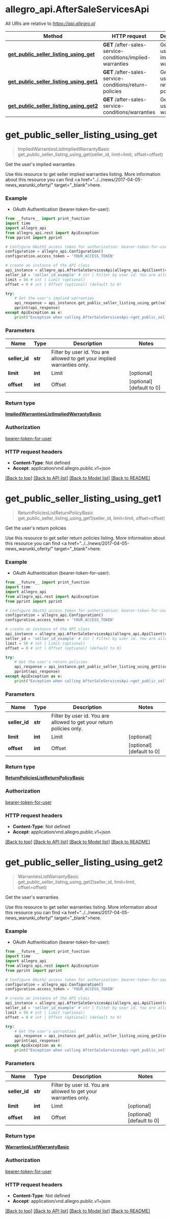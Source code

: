 # allegro_api.AfterSaleServicesApi

All URIs are relative to *https://api.allegro.pl*

Method | HTTP request | Description
------------- | ------------- | -------------
[**get_public_seller_listing_using_get**](AfterSaleServicesApi.md#get_public_seller_listing_using_get) | **GET** /after-sales-service-conditions/implied-warranties | Get the user&#39;s implied warranties
[**get_public_seller_listing_using_get1**](AfterSaleServicesApi.md#get_public_seller_listing_using_get1) | **GET** /after-sales-service-conditions/return-policies | Get the user&#39;s return policies
[**get_public_seller_listing_using_get2**](AfterSaleServicesApi.md#get_public_seller_listing_using_get2) | **GET** /after-sales-service-conditions/warranties | Get the user&#39;s warranties


# **get_public_seller_listing_using_get**
> ImpliedWarrantiesListImpliedWarrantyBasic get_public_seller_listing_using_get(seller_id, limit=limit, offset=offset)

Get the user's implied warranties

Use this resource to get seller implied warranties listing. More information about this resource you can find <a href=\"../../news/2017-04-05-news_warunki_oferty/\" target=\"_blank\">here</a>.

### Example

* OAuth Authentication (bearer-token-for-user): 
```python
from __future__ import print_function
import time
import allegro_api
from allegro_api.rest import ApiException
from pprint import pprint

# Configure OAuth2 access token for authorization: bearer-token-for-user
configuration = allegro_api.Configuration()
configuration.access_token = 'YOUR_ACCESS_TOKEN'

# create an instance of the API class
api_instance = allegro_api.AfterSaleServicesApi(allegro_api.ApiClient(configuration))
seller_id = 'seller_id_example' # str | Filter by user id. You are allowed to get your implied warranties only.
limit = 56 # int | Limit (optional)
offset = 0 # int | Offset (optional) (default to 0)

try:
    # Get the user's implied warranties
    api_response = api_instance.get_public_seller_listing_using_get(seller_id, limit=limit, offset=offset)
    pprint(api_response)
except ApiException as e:
    print("Exception when calling AfterSaleServicesApi->get_public_seller_listing_using_get: %s\n" % e)
```

### Parameters

Name | Type | Description  | Notes
------------- | ------------- | ------------- | -------------
 **seller_id** | **str**| Filter by user id. You are allowed to get your implied warranties only. | 
 **limit** | **int**| Limit | [optional] 
 **offset** | **int**| Offset | [optional] [default to 0]

### Return type

[**ImpliedWarrantiesListImpliedWarrantyBasic**](ImpliedWarrantiesListImpliedWarrantyBasic.md)

### Authorization

[bearer-token-for-user](../README.md#bearer-token-for-user)

### HTTP request headers

 - **Content-Type**: Not defined
 - **Accept**: application/vnd.allegro.public.v1+json

[[Back to top]](#) [[Back to API list]](../README.md#documentation-for-api-endpoints) [[Back to Model list]](../README.md#documentation-for-models) [[Back to README]](../README.md)

# **get_public_seller_listing_using_get1**
> ReturnPoliciesListReturnPolicyBasic get_public_seller_listing_using_get1(seller_id, limit=limit, offset=offset)

Get the user's return policies

Use this resource to get seller return policies listing. More information about this resource you can find <a href=\"../../news/2017-04-05-news_warunki_oferty/\" target=\"_blank\">here</a>.

### Example

* OAuth Authentication (bearer-token-for-user): 
```python
from __future__ import print_function
import time
import allegro_api
from allegro_api.rest import ApiException
from pprint import pprint

# Configure OAuth2 access token for authorization: bearer-token-for-user
configuration = allegro_api.Configuration()
configuration.access_token = 'YOUR_ACCESS_TOKEN'

# create an instance of the API class
api_instance = allegro_api.AfterSaleServicesApi(allegro_api.ApiClient(configuration))
seller_id = 'seller_id_example' # str | Filter by user id. You are allowed to get your return policies only.
limit = 56 # int | Limit (optional)
offset = 0 # int | Offset (optional) (default to 0)

try:
    # Get the user's return policies
    api_response = api_instance.get_public_seller_listing_using_get1(seller_id, limit=limit, offset=offset)
    pprint(api_response)
except ApiException as e:
    print("Exception when calling AfterSaleServicesApi->get_public_seller_listing_using_get1: %s\n" % e)
```

### Parameters

Name | Type | Description  | Notes
------------- | ------------- | ------------- | -------------
 **seller_id** | **str**| Filter by user id. You are allowed to get your return policies only. | 
 **limit** | **int**| Limit | [optional] 
 **offset** | **int**| Offset | [optional] [default to 0]

### Return type

[**ReturnPoliciesListReturnPolicyBasic**](ReturnPoliciesListReturnPolicyBasic.md)

### Authorization

[bearer-token-for-user](../README.md#bearer-token-for-user)

### HTTP request headers

 - **Content-Type**: Not defined
 - **Accept**: application/vnd.allegro.public.v1+json

[[Back to top]](#) [[Back to API list]](../README.md#documentation-for-api-endpoints) [[Back to Model list]](../README.md#documentation-for-models) [[Back to README]](../README.md)

# **get_public_seller_listing_using_get2**
> WarrantiesListWarrantyBasic get_public_seller_listing_using_get2(seller_id, limit=limit, offset=offset)

Get the user's warranties

Use this resource to get seller warranties listing. More information about this resource you can find <a href=\"../../news/2017-04-05-news_warunki_oferty/\" target=\"_blank\">here</a>.

### Example

* OAuth Authentication (bearer-token-for-user): 
```python
from __future__ import print_function
import time
import allegro_api
from allegro_api.rest import ApiException
from pprint import pprint

# Configure OAuth2 access token for authorization: bearer-token-for-user
configuration = allegro_api.Configuration()
configuration.access_token = 'YOUR_ACCESS_TOKEN'

# create an instance of the API class
api_instance = allegro_api.AfterSaleServicesApi(allegro_api.ApiClient(configuration))
seller_id = 'seller_id_example' # str | Filter by user id. You are allowed to get your warranties only.
limit = 56 # int | Limit (optional)
offset = 0 # int | Offset (optional) (default to 0)

try:
    # Get the user's warranties
    api_response = api_instance.get_public_seller_listing_using_get2(seller_id, limit=limit, offset=offset)
    pprint(api_response)
except ApiException as e:
    print("Exception when calling AfterSaleServicesApi->get_public_seller_listing_using_get2: %s\n" % e)
```

### Parameters

Name | Type | Description  | Notes
------------- | ------------- | ------------- | -------------
 **seller_id** | **str**| Filter by user id. You are allowed to get your warranties only. | 
 **limit** | **int**| Limit | [optional] 
 **offset** | **int**| Offset | [optional] [default to 0]

### Return type

[**WarrantiesListWarrantyBasic**](WarrantiesListWarrantyBasic.md)

### Authorization

[bearer-token-for-user](../README.md#bearer-token-for-user)

### HTTP request headers

 - **Content-Type**: Not defined
 - **Accept**: application/vnd.allegro.public.v1+json

[[Back to top]](#) [[Back to API list]](../README.md#documentation-for-api-endpoints) [[Back to Model list]](../README.md#documentation-for-models) [[Back to README]](../README.md)

